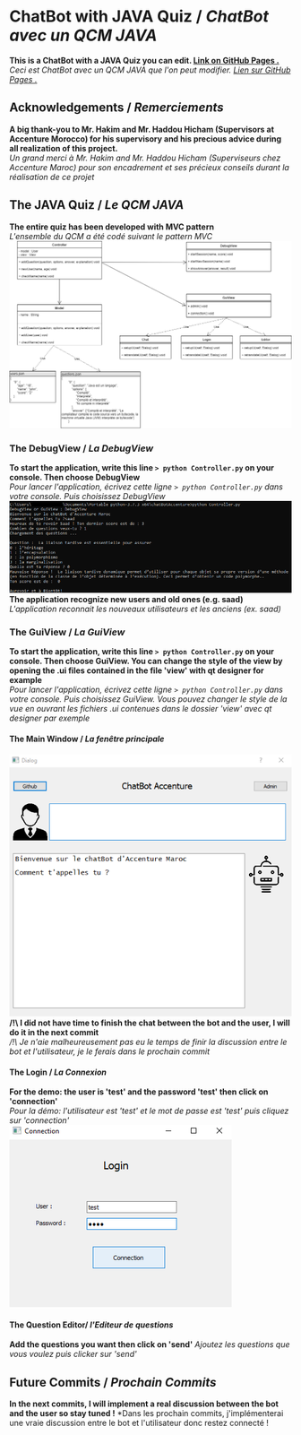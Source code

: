 # ChatBot with JAVA Quiz / *ChatBot avec un QCM JAVA*
**This is a ChatBot with a JAVA Quiz you can edit. [Link on GitHub Pages .](https://saadbenda.github.io/ChatBot-With-JAVA-Quiz/)**              
*Ceci est ChatBot avec un QCM JAVA que l'on peut modifier. [Lien sur GitHub Pages .](https://saadbenda.github.io/ChatBot-With-JAVA-Quiz/)*         

## Acknowledgements / *Remerciements*
**A big thank-you to Mr. Hakim and Mr. Haddou Hicham (Supervisors at Accenture Morocco) for his supervisory and his precious advice during all realization of this project.**          
*Un grand merci à Mr. Hakim and Mr. Haddou Hicham (Superviseurs chez Accenture Maroc) pour son encadrement et ses précieux conseils durant la réalisation de ce projet*          

## The JAVA Quiz / *Le QCM JAVA*
**The entire quiz has been developed with MVC pattern**     
*L'ensemble du QCM a été codé suivant le pattern MVC*          
![JavaQuizUML](./doc/JavaQuiz.png)

### The DebugView / *La DebugView*
**To start the application, write this line `> python Controller.py` on your console. Then choose DebugView**                  
*Pour lancer l'application, écrivez cette ligne `> python Controller.py` dans votre console. Puis choisissez DebugView*        
![DebugView](./doc/DebugView.png)
**The application recognize new users and old ones (e.g. saad)**          
*L'application reconnait les nouveaux utilisateurs et les anciens (ex. saad)*

### The GuiView / *La GuiView*
**To start the application, write this line `> python Controller.py` on your console. Then choose GuiView. You can change the style of the view by opening the .ui files contained in the file 'view' with qt designer for example**                               
*Pour lancer l'application, écrivez cette ligne `> python Controller.py` dans votre console. Puis choisissez GuiView. Vous pouvez changer le style de la vue en ouvrant les fichiers .ui contenues dans le dossier 'view' avec qt designer par exemple*
#### The Main Window / *La fenêtre principale*
![GuiView](./doc/GuiView.png)
**/!\ I did not have time to finish the chat between the bot and the user, I will do it in the next commit**                    
*/!\ Je n'aie malheureusement pas eu le temps de finir la discussion entre le bot et l'utilisateur, je le ferais dans le prochain commit*
#### The Login / *La Connexion*
**For the demo: the user is 'test' and the password 'test' then click on 'connection'**       
*Pour la démo: l'utilisateur est 'test' et le mot de passe est 'test' puis cliquez sur 'connection'*
![Login](./doc/Login.png)
#### The Question Editor/ *l'Editeur de questions*        
**Add the questions you want then click on 'send'**
*Ajoutez les questions que vous voulez puis clicker sur 'send'*

## Future Commits / *Prochain Commits*
**In the next commits, I will implement a real discussion between the bot and the user so stay tuned !**
*Dans les prochain commits, j'implémenterai une vraie discussion entre le bot et l'utilisateur donc restez connecté !

